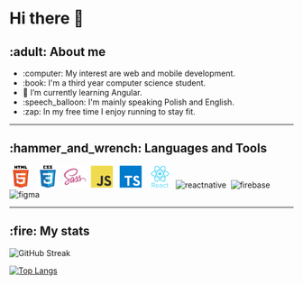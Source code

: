 <h1>Hi there 👋</h1>
<h2>:adult: About me</h2>
<ul>
  <li>:computer: My interest are web and mobile development.</li>
  <li>:book: I'm a third year computer science student.</li>
  <li>🌱 I’m currently learning Angular.</li>
  <li>:speech_balloon: I'm mainly speaking Polish and English.</li>
  <li>:zap: In my free time I enjoy running to stay fit.</li>
</ul>

---

<h2>:hammer_and_wrench: Languages and Tools</h2>
<p align="left">
<img src="https://raw.githubusercontent.com/devicons/devicon/master/icons/html5/html5-original-wordmark.svg" alt="html5" width="40" height="40"/>&nbsp
<img src="https://raw.githubusercontent.com/devicons/devicon/master/icons/css3/css3-original-wordmark.svg" alt="css3" width="40" height="40"/>&nbsp
<img src="https://raw.githubusercontent.com/devicons/devicon/master/icons/sass/sass-original.svg" alt="sass" width="40" height="40"/>&nbsp
<img src="https://raw.githubusercontent.com/devicons/devicon/master/icons/javascript/javascript-original.svg" alt="javascript" width="40" height="40"/>&nbsp&nbsp
<img src="https://raw.githubusercontent.com/devicons/devicon/master/icons/typescript/typescript-original.svg" alt="typescript" width="40" height="40"/>&nbsp&nbsp
<img src="https://raw.githubusercontent.com/devicons/devicon/master/icons/react/react-original-wordmark.svg" alt="react" width="40" height="40"/>&nbsp
<img src="https://reactnative.dev/img/header_logo.svg" alt="reactnative" width="40" height="40"/>&nbsp
<img src="https://www.vectorlogo.zone/logos/firebase/firebase-icon.svg" alt="firebase" width="40" height="40"/>&nbsp
<img src="https://www.vectorlogo.zone/logos/figma/figma-icon.svg" alt="figma" width="40" height="40"/>&nbsp
</p>

---

<h2>:fire: My stats</h2>

![GitHub Streak](http://github-readme-streak-stats.herokuapp.com?user=wojciechkurzak&theme=dark&background=000000)

[![Top Langs](https://github-readme-stats.vercel.app/api/top-langs/?username=wojciechkurzak&layout=compact&theme=vision-friendly-dark)](https://github.com/anuraghazra/github-readme-stats)

<!--
**wojciechkurzak/wojciechkurzak** is a ✨ _special_ ✨ repository because its `README.md` (this file) appears on your GitHub profile.

Here are some ideas to get you started:

- 🔭 I’m currently working on ...
- 🌱 I’m currently learning ...
- 👯 I’m looking to collaborate on ...
- 🤔 I’m looking for help with ...
- 💬 Ask me about ...
- 📫 How to reach me: ...
- 😄 Pronouns: ...
- ⚡ Fun fact: ...
-->
